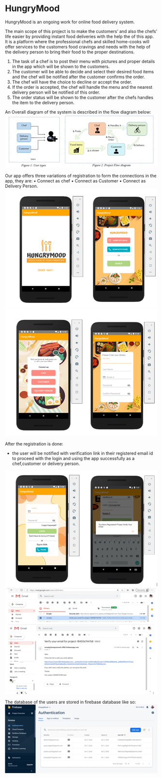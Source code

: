 # HungryMood
HungryMood is an ongoing work for online food delivery system.

The main scope of this project is to make the customers’ and also the chefs’ life easier by providing instant food deliveries with the help the of this app. It is a platform where the professional chefs and skilled home-cooks will offer services to the customers food cravings and needs with the help of the delivery person to bring their food to the proper destinations. 
1.  The task of a chef is to post their menu with pictures and proper details in the app which will be shown to the customers.
2.	The customer will be able to decide and select their desired food items and the chef will be notified after the customer confirms the order.
3.	The chef will have the choice to decline or accept the order.
4.	If the order is accepted, the chef will handle the menu and the nearest delivery person will be notified of this order. 
5.	The order status will be shown to the customer after the chefs handles the item to the delivery person.

An Overall diagram of the system is described in the flow diagram below:
![](Screenshots/systemidea.PNG)

Our app offers three variations of registration to form the connections in the app, they are:
•	Connect as chef
•	Connect as Customer
•	Connect as Delivery Person.
![](Screenshots/ss1.PNG)
![](Screenshots/ss2.PNG)

After the registration is done:
- the user will be notified with verification link in their registered email id to proceed with the login and using the app successfully as a chef,customer or delivery person.

![](Screenshots/ss3.PNG)
![](Screenshots/ss4.PNG)

The database of the users are stored in firebase database like so:
![](Screenshots/ss5.PNG)



